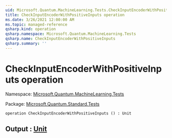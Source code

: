 ```yaml
---
uid: Microsoft.Quantum.MachineLearning.Tests.CheckInputEncoderWithPositiveInputs
title: CheckInputEncoderWithPositiveInputs operation
ms.date: 3/26/2021 12:00:00 AM
ms.topic: managed-reference
qsharp.kind: operation
qsharp.namespace: Microsoft.Quantum.MachineLearning.Tests
qsharp.name: CheckInputEncoderWithPositiveInputs
qsharp.summary: ''
---
```


# CheckInputEncoderWithPositiveInputs operation

Namespace: [Microsoft.Quantum.MachineLearning.Tests](xref:Microsoft.Quantum.MachineLearning.Tests)

Package: [Microsoft.Quantum.Standard.Tests](https://nuget.org/packages/Microsoft.Quantum.Standard.Tests)




```qsharp
operation CheckInputEncoderWithPositiveInputs () : Unit
```


## Output : [Unit](xref:microsoft.quantum.lang-ref.unit)

